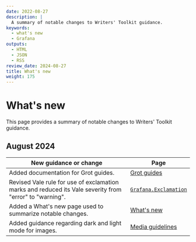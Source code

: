 ```yaml
---
date: 2022-08-27
description: |
  A summary of notable changes to Writers' Toolkit guidance.
keywords:
  - what's new
  - Grafana
outputs:
  - HTML
  - JSON
  - RSS
review_date: 2024-08-27
title: What's new
weight: 175
---
```


# What's new

This page provides a summary of notable changes to Writers' Toolkit guidance.

## August 2024

| New guidance or change                                                                                  | Page                                                                                       |
| ------------------------------------------------------------------------------------------------------- | ------------------------------------------------------------------------------------------ |
| Added documentation for Grot guides.                                                                    | [Grot guides](/docs/writers-toolkit/write/grot-guides/)                                    |
| Revised Vale rule for use of exclamation marks and reduced its Vale severity from "error" to "warning". | [`Grafana.Exclamation`](/docs/writers-toolkit/review/lint-prose/rules/#grafanaexclamation) |
| Added a What's new page used to summarize notable changes.                                              | [What's new](./)                                                                           |
| Added guidance regarding dark and light mode for images.                                                | [Media guidelines](/docs/writers-toolkit/write/image-guidelines/#screenshot-guidelines-1)  |
